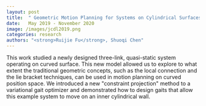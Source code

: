 ```yaml
---
layout: post
title:  " Geometric Motion Planning for Systems on Cylindrical Surfaces"
date:   May 2019 - November 2020
image: /images/jcdl2019.png
categories: research
authors: "<strong>Ruijie Fu</strong>, Shuoqi Chen"
---
```

This work studied a newly designed three-link, quasi-static system operating on curved surface. This new model allowed us to explore to what extent the traditional geometric concepts, such as the local connection  and the lie bracket techniques, can be used in motion planning on curved position space. We introduced a new "constraint projection" method to a variational gait optimizer and demonstrated how to design gaits that allow this example system to move on an inner cylindrical wall.
